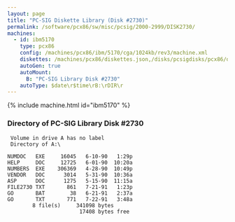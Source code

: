 ```yaml
---
layout: page
title: "PC-SIG Diskette Library (Disk #2730)"
permalink: /software/pcx86/sw/misc/pcsig/2000-2999/DISK2730/
machines:
  - id: ibm5170
    type: pcx86
    config: /machines/pcx86/ibm/5170/cga/1024kb/rev3/machine.xml
    diskettes: /machines/pcx86/diskettes.json,/disks/pcsigdisks/pcx86/diskettes.json
    autoGen: true
    autoMount:
      B: "PC-SIG Library Disk #2730"
    autoType: $date\r$time\rB:\rDIR\r
---
```


{% include machine.html id="ibm5170" %}

### Directory of PC-SIG Library Disk #2730

     Volume in drive A has no label
     Directory of A:\

    NUMDOC   EXE     16045   6-10-90   1:29p
    HELP     DOC     12725   6-01-90  10:20a
    NUMBERS  EXE    306369   4-28-90  10:49p
    VENDOR   DOC      3014   5-31-90  10:36a
    ASP      DOC      1275   5-15-90  11:15a
    FILE2730 TXT       861   7-21-91   1:23p
    GO       BAT        38   6-21-91   2:37a
    GO       TXT       771   7-22-91   3:48a
            8 file(s)     341098 bytes
                           17408 bytes free
